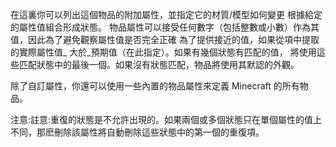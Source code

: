 在這裏你可以列出這個物品的附加屬性，並指定它的材質/模型如何變更 根據給定的屬性值組合形成狀態。 物品屬性可以接受任何數字（包括整數或小數）作為其值，因此為了避免觀察屬性值是否完全正確 為了提供接近的值，如果從項中提取的實際屬性值_ 大於_預期值（在此指定）。如果有幾個狀態有匹配的值， 將使用這些匹配狀態中的最後一個。如果沒有狀態匹配，物品將使用其默認的外觀。

除了自訂屬性，你還可以使用一些內置的物品屬性來定義 Minecraft 的所有物品。

注意:註意:重復的狀態是不允許出現的。如果兩個或多個狀態只在單個屬性的值上不同，那麽刪除該屬性將自動刪除這些狀態中的第一個的重復項。